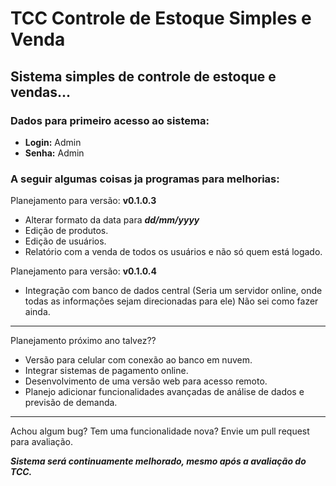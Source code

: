 # TCC Controle de Estoque Simples e Venda
## Sistema simples de controle de estoque e vendas...

### Dados para primeiro acesso ao sistema:
- **Login:** Admin
- **Senha:** Admin

### A seguir algumas coisas ja programas para melhorias:

Planejamento para versão: **v0.1.0.3**
* Alterar formato da data para ***dd/mm/yyyy***
* Edição de produtos.
* Edição de usuários.
* Relatório com a venda de todos os usuários e não só quem está logado.


Planejamento para versão: **v0.1.0.4**
* Integração com banco de dados central (Seria um servidor online, onde todas as informações sejam direcionadas para ele) Não sei como fazer ainda.
  
---
Planejamento próximo ano talvez??
* Versão para celular com conexão ao banco em nuvem.
* Integrar sistemas de pagamento online.
* Desenvolvimento de uma versão web para acesso remoto.
* Planejo adicionar funcionalidades avançadas de análise de dados e previsão de demanda.

---
Achou algum bug?
Tem uma funcionalidade nova?
Envie um pull request para avaliação.

***Sistema será continuamente melhorado, mesmo após a avaliação do TCC.***
